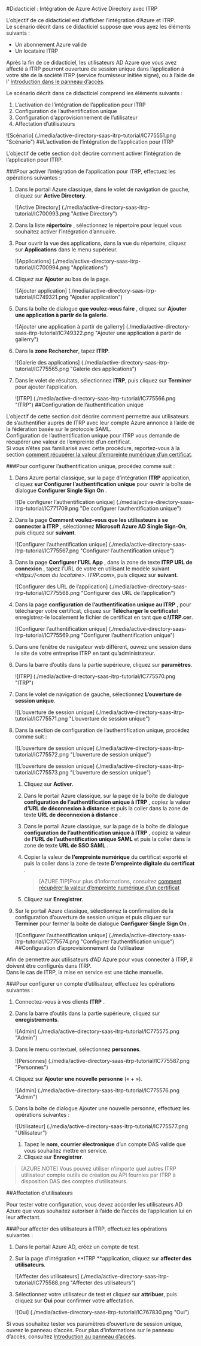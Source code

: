 <properties
    pageTitle="Didacticiel : Intégration de Azure Active Directory avec ITRP | Microsoft Azure" 
    description="Apprenez à utiliser ITRP avec Azure Active Directory pour activer l’ouverture de session unique, la mise en service automatique et bien plus encore !" 
    services="active-directory" 
    authors="jeevansd"  
    documentationCenter="na" 
    manager="femila"/>
<tags 
    ms.service="active-directory" 
    ms.devlang="na" 
    ms.topic="article" 
    ms.tgt_pltfrm="na" 
    ms.workload="identity" 
    ms.date="09/07/2016" 
    ms.author="jeedes" />

#<a name="tutorial-azure-active-directory-integration-with-itrp"></a>Didacticiel : Intégration de Azure Active Directory avec ITRP
  
L’objectif de ce didacticiel est d’afficher l’intégration d’Azure et ITRP.  
Le scénario décrit dans ce didacticiel suppose que vous ayez les éléments suivants :

-   Un abonnement Azure valide
-   Un locataire ITRP
  
Après la fin de ce didacticiel, les utilisateurs AD Azure que vous avez affecté à ITRP pourront ouverture de session unique dans l’application à votre site de la société ITRP (service fournisseur initiée signe), ou à l’aide de l' [Introduction dans le panneau d’accès](active-directory-saas-access-panel-introduction.md).
  
Le scénario décrit dans ce didacticiel comprend les éléments suivants :

1.  L’activation de l’intégration de l’application pour ITRP
2.  Configuration de l’authentification unique
3.  Configuration d’approvisionnement de l’utilisateur
4.  Affectation d’utilisateurs

![Scénario] (./media/active-directory-saas-itrp-tutorial/IC775551.png "Scénario")
##<a name="enabling-the-application-integration-for-itrp"></a>L’activation de l’intégration de l’application pour ITRP
  
L’objectif de cette section doit décrire comment activer l’intégration de l’application pour ITRP.

###<a name="to-enable-the-application-integration-for-itrp-perform-the-following-steps"></a>Pour activer l’intégration de l’application pour ITRP, effectuez les opérations suivantes :

1.  Dans le portail Azure classique, dans le volet de navigation de gauche, cliquez sur **Active Directory**.

    ![Active Directory] (./media/active-directory-saas-itrp-tutorial/IC700993.png "Active Directory")

2.  Dans la liste **répertoire** , sélectionnez le répertoire pour lequel vous souhaitez activer l’intégration d’annuaire.

3.  Pour ouvrir la vue des applications, dans la vue du répertoire, cliquez sur **Applications** dans le menu supérieur.

    ![Applications] (./media/active-directory-saas-itrp-tutorial/IC700994.png "Applications")

4.  Cliquez sur **Ajouter** au bas de la page.

    ![Ajouter application] (./media/active-directory-saas-itrp-tutorial/IC749321.png "Ajouter application")

5.  Dans la boîte de dialogue **que voulez-vous faire** , cliquez sur **Ajouter une application à partir de la galerie**.

    ![Ajouter une application à partir de gallerry] (./media/active-directory-saas-itrp-tutorial/IC749322.png "Ajouter une application à partir de gallerry")

6.  Dans la **zone Rechercher**, tapez **ITRP**.

    ![Galerie des applications] (./media/active-directory-saas-itrp-tutorial/IC775565.png "Galerie des applications")

7.  Dans le volet de résultats, sélectionnez **ITRP**, puis cliquez sur **Terminer** pour ajouter l’application.

    ![ITRP] (./media/active-directory-saas-itrp-tutorial/IC775566.png "ITRP")
##<a name="configuring-single-sign-on"></a>Configuration de l’authentification unique
  
L’objectif de cette section doit décrire comment permettre aux utilisateurs de s’authentifier auprès de ITRP avec leur compte Azure annonce à l’aide de la fédération basée sur le protocole SAML.  
Configuration de l’authentification unique pour ITRP vous demande de récupérer une valeur de l’empreinte d’un certificat.  
Si vous n’êtes pas familiarisé avec cette procédure, reportez-vous à la section [comment récupérer la valeur d’empreinte numérique d’un certificat](http://youtu.be/YKQF266SAxI).

###<a name="to-configure-single-sign-on-perform-the-following-steps"></a>Pour configurer l’authentification unique, procédez comme suit :

1.  Dans Azure portal classique, sur la page d’intégration **ITRP** application, cliquez **sur Configurer l’authentification unique** pour ouvrir la boîte de dialogue **Configurer Single Sign On** .

    ![De configurer l’authentification unique] (./media/active-directory-saas-itrp-tutorial/IC771709.png "De configurer l’authentification unique")

2.  Dans la page **Comment voulez-vous que les utilisateurs à se connecter à ITRP** , sélectionnez **Microsoft Azure AD Single Sign-On**, puis cliquez sur **suivant**.

    ![Configurer l’authentification unique] (./media/active-directory-saas-itrp-tutorial/IC775567.png "Configurer l’authentification unique")

3.  Dans la page **Configurer l’URL App** , dans la zone de texte **ITRP URL de connexion** , tapez l’URL de votre en utilisant le modèle suivant «*https://\<nom du locataire\>. ITRP.com*», puis cliquez sur **suivant**.

    ![Configurer des URL de l’application] (./media/active-directory-saas-itrp-tutorial/IC775568.png "Configurer des URL de l’application")

4.  Dans la page **configuration de l’authentification unique au ITRP** , pour télécharger votre certificat, cliquez sur **Télécharger le certificat**et enregistrez-le localement le fichier de certificat en tant que **c:\\ITRP.cer**.

    ![Configurer l’authentification unique] (./media/active-directory-saas-itrp-tutorial/IC775569.png "Configurer l’authentification unique")

5.  Dans une fenêtre de navigateur web différent, ouvrez une session dans le site de votre entreprise ITRP en tant qu’administrateur.

6.  Dans la barre d’outils dans la partie supérieure, cliquez sur **paramètres**.

    ![ITRP] (./media/active-directory-saas-itrp-tutorial/IC775570.png "ITRP")

7.  Dans le volet de navigation de gauche, sélectionnez **L’ouverture de session unique**.

    ![L’ouverture de session unique] (./media/active-directory-saas-itrp-tutorial/IC775571.png "L’ouverture de session unique")

8.  Dans la section de configuration de l’authentification unique, procédez comme suit :

    ![L’ouverture de session unique] (./media/active-directory-saas-itrp-tutorial/IC775572.png "L’ouverture de session unique")

    ![L’ouverture de session unique] (./media/active-directory-saas-itrp-tutorial/IC775573.png "L’ouverture de session unique")

    1.  Cliquez sur **Activer**.
    2.  Dans le portail Azure classique, sur la page de la boîte de dialogue **configuration de l’authentification unique à ITRP** , copiez la valeur **d’URL de déconnexion à distance** et puis la coller dans la zone de texte **URL de déconnexion à distance** .
    3.  Dans le portail Azure classique, sur la page de la boîte de dialogue **configuration de l’authentification unique à ITRP** , copiez la valeur de **l’URL de l’authentification unique SAML** et puis la coller dans la zone de texte **URL de SSO SAML** .
    4.  Copier la valeur de **l’empreinte numérique** du certificat exporté et puis la coller dans la zone de texte **D’empreinte digitale du certificat** .
        
        >[AZURE.TIP]Pour plus d’informations, consultez [comment récupérer la valeur d’empreinte numérique d’un certificat](http://youtu.be/YKQF266SAxI)

    5.  Cliquez sur **Enregistrer**.

9.  Sur le portail Azure classique, sélectionnez la confirmation de la configuration d’ouverture de session unique et puis cliquez sur **Terminer** pour fermer la boîte de dialogue **Configurer Single Sign On** .

    ![Configurer l’authentification unique] (./media/active-directory-saas-itrp-tutorial/IC775574.png "Configurer l’authentification unique")
##<a name="configuring-user-provisioning"></a>Configuration d’approvisionnement de l’utilisateur
  
Afin de permettre aux utilisateurs d’AD Azure pour vous connecter à ITRP, il doivent être configurés dans ITRP.  
Dans le cas de ITRP, la mise en service est une tâche manuelle.

###<a name="to-provision-a-user-accounts-perform-the-following-steps"></a>Pour configurer un compte d’utilisateur, effectuez les opérations suivantes :

1.  Connectez-vous à vos clients **ITRP** .

2.  Dans la barre d’outils dans la partie supérieure, cliquez sur **enregistrements**.

    ![Admin] (./media/active-directory-saas-itrp-tutorial/IC775575.png "Admin")

3.  Dans le menu contextuel, sélectionnez **personnes**.

    ![Personnes] (./media/active-directory-saas-itrp-tutorial/IC775587.png "Personnes")

4.  Cliquez sur **Ajouter une nouvelle personne** (« + »).

    ![Admin] (./media/active-directory-saas-itrp-tutorial/IC775576.png "Admin")

5.  Dans la boîte de dialogue Ajouter une nouvelle personne, effectuez les opérations suivantes :

    ![Utilisateur] (./media/active-directory-saas-itrp-tutorial/IC775577.png "Utilisateur")

    1.  Tapez le **nom**, **courrier électronique** d’un compte DAS valide que vous souhaitez mettre en service.
    2.  Cliquez sur **Enregistrer**.

>[AZURE.NOTE] Vous pouvez utiliser n’importe quel autres ITRP utilisateur compte outils de création ou API fournies par ITRP à disposition DAS des comptes d’utilisateurs.

##<a name="assigning-users"></a>Affectation d’utilisateurs
  
Pour tester votre configuration, vous devez accorder les utilisateurs AD Azure que vous souhaitez autoriser à l’aide de l’accès de l’application lui en leur affectant.

###<a name="to-assign-users-to-itrp-perform-the-following-steps"></a>Pour affecter des utilisateurs à ITRP, effectuez les opérations suivantes :

1.  Dans le portail Azure AD, créez un compte de test.

2.  Sur la page d’intégration **ITRP **application, cliquez sur **affecter des utilisateurs**.

    ![Affecter des utilisateurs] (./media/active-directory-saas-itrp-tutorial/IC775588.png "Affecter des utilisateurs")

3.  Sélectionnez votre utilisateur de test et cliquez sur **attribuer**, puis cliquez sur **Oui** pour confirmer votre affectation.

    ![Oui] (./media/active-directory-saas-itrp-tutorial/IC767830.png "Oui")
  
Si vous souhaitez tester vos paramètres d’ouverture de session unique, ouvrez le panneau d’accès. Pour plus d’informations sur le panneau d’accès, consultez [Introduction au panneau d’accès](active-directory-saas-access-panel-introduction.md).